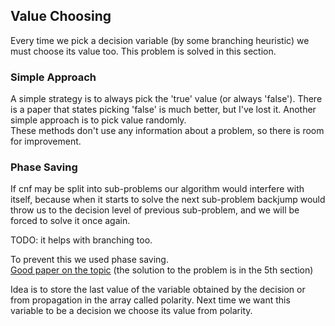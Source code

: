 ## Value Choosing

Every time we pick a decision variable (by some branching heuristic) we must choose its
value too. This problem is solved in this section.

### Simple Approach

A simple strategy is to always pick the 'true' value (or always 'false'). There is a paper that
states picking 'false' is much better, but I've lost it. Another simple approach is to pick value randomly.  
These methods don't use any information about a problem, so there is room for improvement.

### Phase Saving

If cnf may be split into sub-problems our algorithm would interfere with itself, because
when it starts to solve the next sub-problem backjump would throw us to the decision level of
previous sub-problem, and we will be forced to solve it once again.

TODO: it helps with branching too.

To prevent this we used phase saving.  
[Good paper on the topic](http://reasoning.cs.ucla.edu/fetch.php?id=81&type=pdf)
(the solution to the problem is in the 5th section)

Idea is to store the last value of the variable obtained by
the decision or from propagation in the array called polarity. Next time we want this
variable to be a decision we choose its value from polarity.
